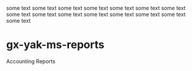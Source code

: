 some text
some text
some text
some text
some text
some text
some text
some text
some text
some text
some text
some text
some text
some text
some text
# gx-yak-ms-reports
Accounting Reports
